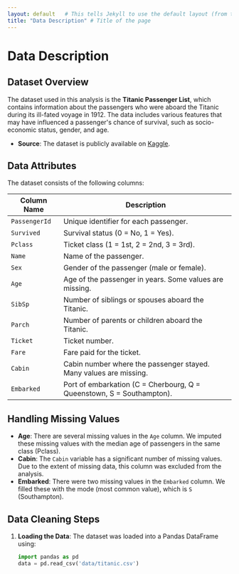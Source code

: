 ```yaml
---
layout: default   # This tells Jekyll to use the default layout (from the theme)
title: "Data Description" # Title of the page
---
```


# Data Description

## Dataset Overview

The dataset used in this analysis is the **Titanic Passenger List**, which contains information about the passengers who were aboard the Titanic during its ill-fated voyage in 1912. The data includes various features that may have influenced a passenger's chance of survival, such as socio-economic status, gender, and age.

- **Source**: The dataset is publicly available on [Kaggle](https://www.kaggle.com/c/titanic/data).

## Data Attributes

The dataset consists of the following columns:

| Column Name       | Description                                                                                                                                                       |
|--------------------|-------------------------------------------------------------------------------------------------------------------------------------------------------------------|
| `PassengerId`      | Unique identifier for each passenger.                                                                                                                          |
| `Survived`         | Survival status (0 = No, 1 = Yes).                                                                                                                                 |
| `Pclass`           | Ticket class (1 = 1st, 2 = 2nd, 3 = 3rd).                                                                                                                       |
| `Name`             | Name of the passenger.                                                                                                                                          |
| `Sex`              | Gender of the passenger (male or female).                                                                                                                      |
| `Age`              | Age of the passenger in years. Some values are missing.                                                                                                          |
| `SibSp`            | Number of siblings or spouses aboard the Titanic.                                                                                                               |
| `Parch`            | Number of parents or children aboard the Titanic.                                                                                                               |
| `Ticket`           | Ticket number.                                                                                                                                                 |
| `Fare`             | Fare paid for the ticket.                                                                                                                                       |
| `Cabin`            | Cabin number where the passenger stayed. Many values are missing.                                                                                               |
| `Embarked`         | Port of embarkation (C = Cherbourg, Q = Queenstown, S = Southampton).                                                                                          |

## Handling Missing Values

- **Age**: There are several missing values in the `Age` column. We imputed these missing values with the median age of passengers in the same class (Pclass).
- **Cabin**: The `Cabin` variable has a significant number of missing values. Due to the extent of missing data, this column was excluded from the analysis.
- **Embarked**: There were two missing values in the `Embarked` column. We filled these with the mode (most common value), which is `S` (Southampton).

## Data Cleaning Steps

1. **Loading the Data**: The dataset was loaded into a Pandas DataFrame using:
   ```python
   import pandas as pd
   data = pd.read_csv('data/titanic.csv')
